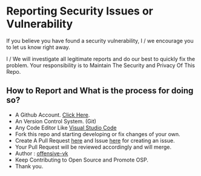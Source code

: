 # Reporting Security Issues or Vulnerability

If you believe you have found a security vulnerability, I / we encourage you to let us know right away.

I / We will investigate all legitimate reports and do our best to quickly fix the problem.
Your responsibility is to Maintain The Security and Privacy Of This Repo.

## How to Report and What is the process for doing so?

- A Github Account. [Click Here](https://github.com/join).
- An Version Control System. (Git)
- Any Code Editor Like [Visual Studio Code](https://code.visualstudio.com/download)
- Fork this repo and starting developing or fix changes of your own.
- Create A Pull Request [here](https://github.com/offensive-vk/Spicy-Java/pulls) and Issue [here](https://github.com/offensive-vk/Spicy-Java/issues) for creating an issue.
- Your Pull Request will be reviewed accordingly and will merge.
- Author : [offensive-vk](https://github.com/offensive-vk/)
- Keep Contributing to Open Source and Promote OSP.
- Thank you.
